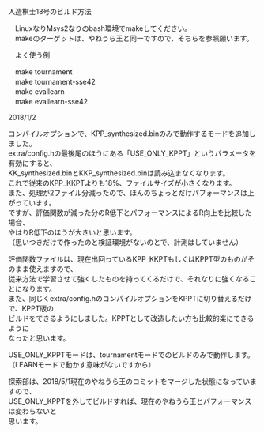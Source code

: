 人造棋士18号のビルド方法  
  
　LinuxなりMsys2なりのbash環境でmakeしてください。  
　makeのターゲットは、やねうら王と同一ですので、そちらを参照願います。  
  
　よく使う例  
  
　make tournament  
　make tournament-sse42  
　make evallearn  
　make evallearn-sse42  
  
2018/1/2  
  
  コンパイルオプションで、KPP_synthesized.binのみで動作するモードを追加しました。  
  extra/config.hの最後尾のほうにある「USE_ONLY_KPPT」というパラメータを有効にすると、  
  KK_synthesized.binとKKP_synthesized.binは読み込まなくなります。  
  これで従来のKPP_KKPTよりも18%、ファイルサイズが小さくなります。  
  また、処理が2ファイル分減ったので、ほんのちょっとだけパフォーマンスは上がっています。  
  ですが、評価関数が減った分のR低下とパフォーマンスによるR向上を比較した場合、  
  やはりR低下のほうが大きいと思います。  
  （思いつきだけで作ったのと検証環境がないのとで、計測はしていません）  
  
  評価関数ファイルは、現在出回っているKPP_KKPTもしくはKPPT型のものがそのまま使えますので、  
  従来方法で学習させて強くしたものを持ってくるだけで、それなりに強くなることになります。  
  また、同じくextra/config.hのコンパイルオプションをKPPTに切り替えるだけで、KPPT版の  
  ビルドをできるようにしました。KPPTとして改造したい方も比較的楽にできるように  
  なったと思います。
  
  USE_ONLY_KPPTモードは、tournamentモードでのビルドのみで動作します。  
  （LEARNモードで動かす意味がないですから）  
  
  探索部は、2018/5/1現在のやねうら王のコミットをマージした状態になっていますので、  
  USE_ONLY_KPPTを外してビルドすれば、現在のやねうら王とパフォーマンスは変わらないと  
  思います。 
